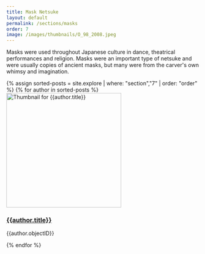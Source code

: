 ```yaml
---
title: Mask Netsuke
layout: default
permalink: /sections/masks
order: 7
image: /images/thumbnails/O_98_2008.jpeg
---
```

Masks were used throughout Japanese culture in dance, theatrical performances and religion. Masks were an important type of netsuke and were usually copies of ancient masks, but many were from the carver's own whimsy and imagination.


<div class="row">
{% assign sorted-posts = site.explore | where: "section","7" | order: "order" %}
{% for author in sorted-posts  %}
<div class="col-md-4 mb-3">
  <div class="card h-100" >
    <a href="{{site.url}}{{site.baseurl}}{{ author.permalink }}" class="stretched-link">
      <img class="card-img-top" src="{{site.url}}{{site.baseurl}}{{author.image | replace: "large", "thumbnails" }}" alt="Thumbnail for {{author.title}}" width="300" height="300"/>
    </a>
    <div class="card-body">
      <h3 class="lead mt-2">
        <a href="{{site.url}}{{site.baseurl}}{{ author.permalink }}" class="stretched-link">{{author.title}}</a>
      </h3>
      <p class="text-info">{{author.objectID}}</p>
    </div>
  </div>
</div>
{% endfor %}
</div>
